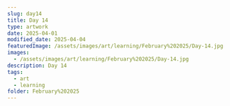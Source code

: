 ```yaml
---
slug: day14
title: Day 14
type: artwork
date: 2025-04-01
modified_date: 2025-04-04
featuredImage: /assets/images/art/learning/February%202025/Day-14.jpg
images:
  - /assets/images/art/learning/February%202025/Day-14.jpg
description: Day 14
tags:
  - art
  - learning
folder: February%202025
---
```

